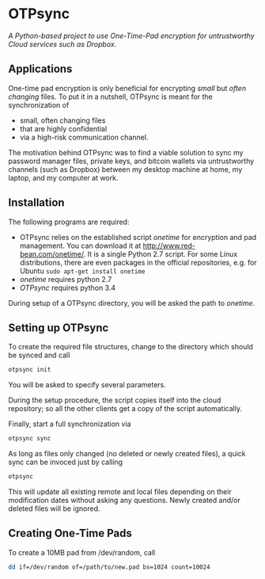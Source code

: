 OTPsync
========

_A Python-based project to use One-Time-Pad encryption for untrustworthy Cloud services such as Dropbox._

Applications
------------

One-time pad encryption is only beneficial for encrypting *small* but *often changing* files.
To put it in a nutshell, OTPsync is meant for the synchronization of
- small, often changing files
- that are highly confidential
- via a high-risk communication channel.

The motivation behind OTPsync was to find a viable solution to sync my password manager files, private keys, and bitcoin wallets via untrustworthy channels (such as Dropbox) between my desktop machine at home, my laptop, and my computer at work.


Installation
------------

The following programs are required:
- OTPsync relies on the established script *onetime* for encryption and pad management. 
  You can download it at http://www.red-bean.com/onetime/. It is a single Python 2.7 script.
  For some Linux distributions, there are even packages in the official repositories, e.g. for Ubuntu
  ```sudo apt-get install onetime```
- *onetime* requires python 2.7
- *OTPsync* requires python 3.4

During setup of a OTPsync directory, you will be asked the path to *onetime*.

Setting up OTPsync
------------------

To create the required file structures, change to the directory which should be synced and call
```bash
otpsync init
```
You will be asked to specify several parameters.

During the setup procedure, the script copies itself into the cloud repository; so all the other clients get a copy of the script automatically.

Finally, start a full synchronization via
```bash
otpsync sync
```

As long as files only changed (no deleted or newly created files), a quick sync can be invoced just by calling
```bash
otpsync
```
This will update all existing remote and local files depending on their modification dates without asking any questions. Newly created and/or deleted files will be ignored.

Creating One-Time Pads
----------------------

To create a 10MB pad from /dev/random, call
```bash
dd if=/dev/random of=/path/to/new.pad bs=1024 count=10024
```
